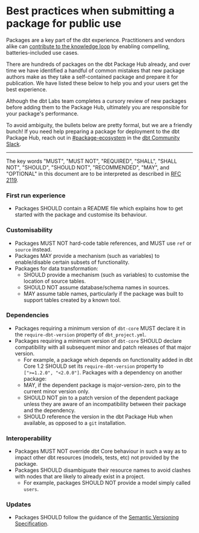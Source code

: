 # Best practices when submitting a package for public use

Packages are a key part of the dbt experience. Practitioners and vendors alike can [contribute to the knowledge loop](https://github.com/dbt-labs/corp/blob/main/values.md#we-contribute-to-the-knowledge-loop) by enabling compelling, batteries-included use cases.

There are hundreds of packages on the dbt Package Hub already, and over time we have identified a handful of common mistakes that new package authors make as they take a self-contained package and prepare it for publication. We have listed these below to help you and your users get the best experience.

Although the dbt Labs team completes a cursory review of new packages before adding them to the Package Hub, ultimately you are responsible for your package's performance.

To avoid ambiguity, the bullets below are pretty formal, but we are a friendly bunch! If you need help preparing a package for deployment to the dbt Package Hub, reach out in [#package-ecosystem](https://getdbt.slack.com/archives/CU4MRJ7QB/) in the [dbt Community Slack](https://getdbt.com/community).

---

The key words "MUST", "MUST NOT", "REQUIRED", "SHALL", "SHALL NOT", "SHOULD", "SHOULD NOT", "RECOMMENDED",  "MAY", and "OPTIONAL" in this document are to be interpreted as described in [RFC 2119](https://datatracker.ietf.org/doc/html/rfc2119).

### First run experience
- Packages SHOULD contain a README file which explains how to get started with the package and customise its behaviour.

### Customisability 
- Packages MUST NOT hard-code table references, and MUST use `ref` or `source` instead.
- Packages MAY provide a mechanism (such as variables) to enable/disable certain subsets of functionality.
- Packages for data transformation:
    - SHOULD provide a mechanism (such as variables) to customise the location of source tables.
    - SHOULD NOT assume database/schema names in sources. 
    - MAY assume table names, particularly if the package was built to support tables created by a known tool.

### Dependencies
- Packages requiring a minimum version of `dbt-core` MUST declare it in the `require-dbt-version` property of `dbt_project.yml`.
- Packages requiring a minimum version of `dbt-core` SHOULD declare compatibility with all subsequent minor and patch releases of that major version. 
    - For example, a package which depends on functionality added in dbt Core 1.2 SHOULD set its `require-dbt-version` property to `[">=1.2.0", "<2.0.0"]`.
Packages with a dependency on another package:
    - MAY, if the dependent package is major-version-zero, pin to the current minor version only.
    - SHOULD NOT pin to a patch version of the dependent package unless they are aware of an incompatibility between their package and the dependency.
    - SHOULD reference the version in the dbt Package Hub when available, as opposed to a `git` installation.

### Interoperability
- Packages MUST NOT override dbt Core behaviour in such a way as to impact other dbt resources (models, tests, etc) not provided by the package.
- Packages SHOULD disambiguate their resource names to avoid clashes with nodes that are likely to already exist in a project. 
    - For example, packages SHOULD NOT provide a model simply called `users`.

### Updates
- Packages SHOULD follow the guidance of the [Semantic Versioning Specification](https://semver.org/).